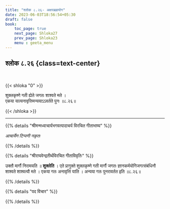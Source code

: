 ```yaml
---
title: "श्लोक ८.२६- अक्षरब्रह्मयोग"
date: 2023-06-03T18:56:54+05:30
draft: false
book:
    toc_page: true
    next_page: Shloka27
    prev_page: Shloka23
    menu : geeta_menu
---
```




## श्लोक ८.२६ {class=text-center}

<br/>

{{< shloka  "0"  >}}

शुक्लकृष्णे गती ह्येते जगतः शाश्वते मते ।    
एकया यात्यनावृत्तिमन्ययाऽऽवर्तते पुनः ॥८.२६॥

{{< /shloka >}}

---


{{% details "श्रीमन्मध्वाचार्यभगवत्पादाचर्य विरचित  गीताभाष्य" %}}

*आचार्येण टिप्पणी नकृतः*

{{% /details %}}



{{% details "श्रीराघवेन्द्रतीर्थविरचित गीताविवृतिः" %}}

उक्तौ मार्गौ निरामयति ॥ **शुक्लेति** । 
एते प्रागुक्ते शुक्लकृष्णे गती
मार्गौ जगतः ज्ञानकर्मयोगिजगत्संबंधिनौ 
शाश्वते शाश्वत्यौ मते । एकया
गतः अनावृत्तिं याति । 
अन्यया गतः पुनरावर्तत इति ॥८.२६॥

{{% /details %}}



{{% details "पद विचार" %}}


{{% /details %}}
